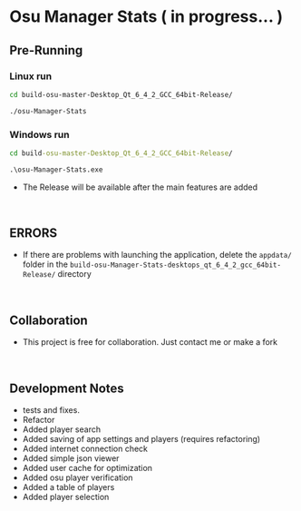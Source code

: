 # Osu Manager Stats ( in progress... )

## Pre-Running

### Linux run
```bash 
cd build-osu-master-Desktop_Qt_6_4_2_GCC_64bit-Release/

./osu-Manager-Stats
```

### Windows run
```cmd 
cd build-osu-master-Desktop_Qt_6_4_2_GCC_64bit-Release/

.\osu-Manager-Stats.exe
```

- The Release will be available after the main features are added

<br>

## ERRORS

 - If there are problems with launching the application, delete the ```appdata/``` folder in the ```build-osu-Manager-Stats-desktops_qt_6_4_2_gcc_64bit-Release/``` directory

<br>

## Collaboration

 - This project is free for collaboration. Just contact me or make a fork

<br>

## Development Notes
 - tests and fixes.
 - Refactor
 - Added player search
 - Added saving of app settings and players (requires refactoring)
 - Added internet connection check
 - Added simple json viewer
 - Added user cache for optimization
 - Added osu player verification
 - Added a table of players
 - Added player selection
